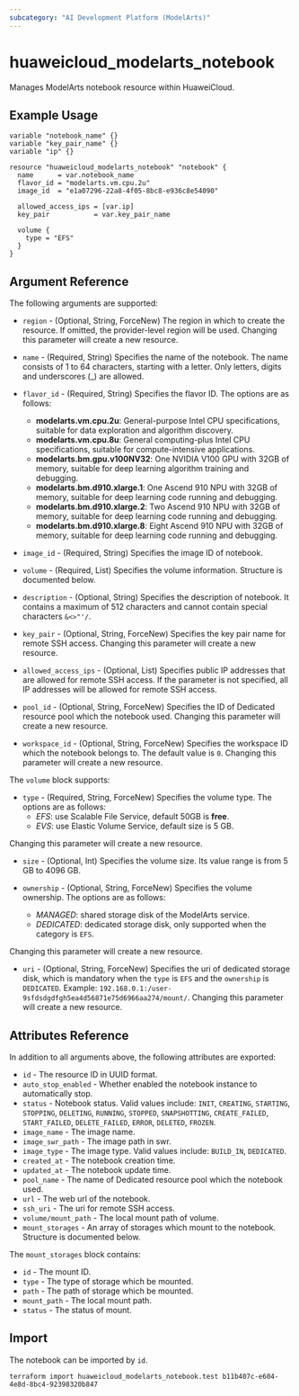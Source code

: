 ```yaml
---
subcategory: "AI Development Platform (ModelArts)"
---
```


# huaweicloud_modelarts_notebook

Manages ModelArts notebook resource within HuaweiCloud.

## Example Usage

```hcl
variable "notebook_name" {}
variable "key_pair_name" {}
variable "ip" {}

resource "huaweicloud_modelarts_notebook" "notebook" {
  name      = var.notebook_name
  flavor_id = "modelarts.vm.cpu.2u"
  image_id  = "e1a07296-22a8-4f05-8bc8-e936c8e54090"

  allowed_access_ips = [var.ip]
  key_pair           = var.key_pair_name

  volume {
    type = "EFS"
  }
}
```

## Argument Reference

The following arguments are supported:

* `region` - (Optional, String, ForceNew) The region in which to create the resource. If omitted, the
  provider-level region will be used. Changing this parameter will create a new resource.

* `name` - (Required, String) Specifies the name of the notebook. The name consists of 1 to 64 characters,
 starting with a letter. Only letters, digits and underscores (_) are allowed.

* `flavor_id` - (Required, String) Specifies the flavor ID. The options are as follows:
  - **modelarts.vm.cpu.2u**: General-purpose Intel CPU specifications, suitable for data exploration and algorithm
   discovery.
  - **modelarts.vm.cpu.8u**: General computing-plus Intel CPU specifications, suitable for compute-intensive
   applications.
  - **modelarts.bm.gpu.v100NV32**: One NVIDIA V100 GPU with 32GB of memory, suitable for deep learning algorithm
   training and debugging.
  - **modelarts.bm.d910.xlarge.1**: One Ascend 910 NPU with 32GB of memory, suitable for deep learning code running
   and debugging.
  - **modelarts.bm.d910.xlarge.2**: Two Ascend 910 NPU with 32GB of memory, suitable for deep learning code running
   and debugging.
  - **modelarts.bm.d910.xlarge.8**: Eight Ascend 910 NPU with 32GB of memory, suitable for deep learning code running
   and debugging.

* `image_id` - (Required, String) Specifies the image ID of notebook.

* `volume` - (Required, List) Specifies the volume information. Structure is documented below.

* `description` - (Optional, String) Specifies the description of notebook. It contains a maximum of 512 characters and
 cannot contain special characters `&<>"'/`.

* `key_pair` - (Optional, String, ForceNew) Specifies the key pair name for remote SSH access.
 Changing this parameter will create a new resource.

* `allowed_access_ips` - (Optional, List) Specifies public IP addresses that are allowed for remote SSH access.
 If the parameter is not specified, all IP addresses will be allowed for remote SSH access.

* `pool_id` - (Optional, String, ForceNew) Specifies the ID of Dedicated resource pool which the notebook used.
 Changing this parameter will create a new resource.

* `workspace_id` - (Optional, String, ForceNew) Specifies the workspace ID which the notebook belongs to.
 The default value is `0`. Changing this parameter will create a new resource.

The `volume` block supports:

* `type` - (Required, String, ForceNew) Specifies the volume type. The options are as follows:
  - *EFS*: use Scalable File Service, default 50GB is **free**.
  - *EVS*: use Elastic Volume Service, default size is 5 GB.
  
 Changing this parameter will create a new resource.

* `size` - (Optional, Int) Specifies the volume size. Its value range is from 5 GB to 4096 GB.

* `ownership` - (Optional, String, ForceNew) Specifies the volume ownership. The options are as follows:
  - *MANAGED*: shared storage disk of the ModelArts service.
  - *DEDICATED*: dedicated storage disk, only supported when the category is `EFS`.

 Changing this parameter will create a new resource.

* `uri` - (Optional, String, ForceNew) Specifies the uri of dedicated storage disk, which is mandatory when the `type`
 is `EFS` and the `ownership` is `DEDICATED`. Example: `192.168.0.1:/user-9sfdsdgdfgh5ea4d56871e75d6966aa274/mount/`.
 Changing this parameter will create a new resource.

## Attributes Reference

In addition to all arguments above, the following attributes are exported:

* `id` - The resource ID in UUID format.
* `auto_stop_enabled` - Whether enabled the notebook instance to automatically stop.
* `status` -  Notebook status. Valid values include: `INIT`, `CREATING`, `STARTING`, `STOPPING`, `DELETING`, `RUNNING`,
 `STOPPED`, `SNAPSHOTTING`, `CREATE_FAILED`, `START_FAILED`, `DELETE_FAILED`, `ERROR`, `DELETED`, `FROZEN`.
* `image_name` - The image name.
* `image_swr_path` - The image path in swr.
* `image_type` - The image type. Valid values include: `BUILD_IN`, `DEDICATED`.
* `created_at` - The notebook creation time.
* `updated_at` - The notebook update time.
* `pool_name` - The name of Dedicated resource pool which the notebook used.
* `url` - The web url of the notebook.
* `ssh_uri` - The uri for remote SSH access.
* `volume/mount_path` - The local mount path of volume.
* `mount_storages` - An array of storages which mount to the notebook. Structure is documented below.

The `mount_storages` block contains:

* `id` - The mount ID.
* `type` - The type of storage which be mounted.
* `path` - The path of storage which be mounted.
* `mount_path` - The local mount path.
* `status` - The status of mount.

## Import

The notebook can be imported by `id`.

```
terraform import huaweicloud_modelarts_notebook.test b11b407c-e604-4e8d-8bc4-92398320b847
```
